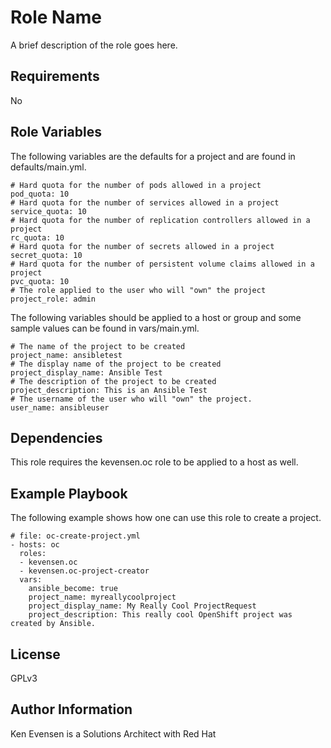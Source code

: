 Role Name
=========

A brief description of the role goes here.

Requirements
------------

No

Role Variables
--------------

The following variables are the defaults for a project and are found in defaults/main.yml.
```
# Hard quota for the number of pods allowed in a project
pod_quota: 10
# Hard quota for the number of services allowed in a project
service_quota: 10
# Hard quota for the number of replication controllers allowed in a project
rc_quota: 10
# Hard quota for the number of secrets allowed in a project
secret_quota: 10
# Hard quota for the number of persistent volume claims allowed in a project
pvc_quota: 10
# The role applied to the user who will "own" the project
project_role: admin
```

The following variables should be applied to a host or group and some sample values can be found in vars/main.yml.
```
# The name of the project to be created
project_name: ansibletest
# The display name of the project to be created
project_display_name: Ansible Test
# The description of the project to be created
project_description: This is an Ansible Test
# The username of the user who will "own" the project.
user_name: ansibleuser
```

Dependencies
------------

This role requires the kevensen.oc role to be applied to a host as well.

Example Playbook
----------------

The following example shows how one can use this role to create a project.
```
# file: oc-create-project.yml
- hosts: oc
  roles:
  - kevensen.oc
  - kevensen.oc-project-creator
  vars:
    ansible_become: true
    project_name: myreallycoolproject
    project_display_name: My Really Cool ProjectRequest
    project_description: This really cool OpenShift project was created by Ansible.
```
License
-------

GPLv3

Author Information
------------------

Ken Evensen is a Solutions Architect with Red Hat
